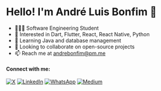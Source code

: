 # Hello! I'm André Luis Bonfim 👋

- 👨🏻‍💻 Software Engineering Student
- 👀 Interested in Dart, Flutter, React, React Native, Python
- 🌱 Learning Java and database management
- 💞️ Looking to collaborate on open-source projects
- 📫 Reach me at [andrebonfim@pm.me](mailto:andrebonfim@pm.me)

#### Connect with me:
[![X](https://img.shields.io/badge/X-000000?style=for-the-badge&logo=x&logoColor=white)](https://x.com/andreb_dev)
[![LinkedIn](https://img.shields.io/badge/LinkedIn-0077B5?style=for-the-badge&logo=linkedin&logoColor=white)](https://linkedin.com/in/andreluisbonfim)
[![WhatsApp](https://img.shields.io/badge/WhatsApp-25D366?style=for-the-badge&logo=whatsapp&logoColor=white)](https://wa.me/5547996247207)
[![Medium](https://img.shields.io/badge/Medium-12100E?style=for-the-badge&logo=medium&logoColor=white)](https://andrebonfim.medium.com)
